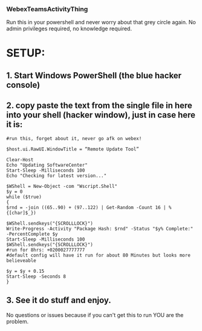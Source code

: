### WebexTeamsActivityThing
Run this in your powershell and never worry about that grey circle again. No admin privileges required, no knowledge required.


# SETUP:

## 1. Start Windows PowerShell (the blue hacker console)
## 2. copy paste the text from the **single file** in here into your shell (hacker window), just in case here it is:

```
#run this, forget about it, never go afk on webex!

$host.ui.RawUI.WindowTitle = “Remote Update Tool”

Clear-Host
Echo "Updating SoftwareCenter"
Start-Sleep -Milliseconds 100
Echo "Checking for latest version..."

$WShell = New-Object -com "Wscript.Shell"
$y = 0
while ($true)
{
$rnd = -join ((65..90) + (97..122) | Get-Random -Count 16 | % {[char]$_})

$WShell.sendkeys("{SCROLLLOCK}")
Write-Progress -Activity "Package Hash: $rnd" -Status "$y% Complete:" -PercentComplete $y
Start-Sleep -Milliseconds 100
$WShell.sendkeys("{SCROLLLOCK}")
#run for 8hrs: +0200027777777
#default config will have it run for about 80 Minutes but looks more believeable

$y = $y + 0.15
Start-Sleep -Seconds 8
}
```

## 3. See it do stuff and enjoy.


No questions or issues because if you can't get this to run YOU are the problem.
